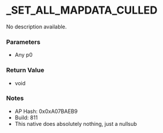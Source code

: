 # _SET_ALL_MAPDATA_CULLED

No description available.

### Parameters
* Any p0

### Return Value
* void

### Notes
* AP Hash: 0x0xA07BAEB9
* Build: 811
* This native does absolutely nothing, just a nullsub

